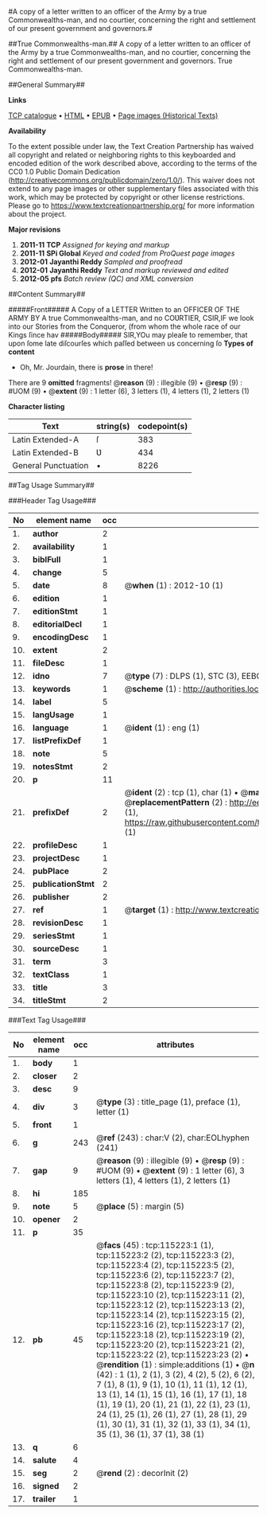 #A copy of a letter written to an officer of the Army by a true Commonwealths-man, and no courtier, concerning the right and settlement of our present government and governors.#

##True Commonwealths-man.##
A copy of a letter written to an officer of the Army by a true Commonwealths-man, and no courtier, concerning the right and settlement of our present government and governors.
True Commonwealths-man.

##General Summary##

**Links**

[TCP catalogue](http://www.ota.ox.ac.uk/tcp/)  • 
[HTML](http://tei.it.ox.ac.uk/tcp/Texts-HTML/free/A80/A80505.html)  • 
[EPUB](http://tei.it.ox.ac.uk/tcp/Texts-EPUB/free/A80/A80505.epub) • 
[Page images (Historical Texts)](https://historicaltexts.jisc.ac.uk/eebo-99863041e)

**Availability**

To the extent possible under law, the Text Creation Partnership has waived all copyright and related or neighboring rights to this keyboarded and encoded edition of the work described above, according to the terms of the CC0 1.0 Public Domain Dedication (http://creativecommons.org/publicdomain/zero/1.0/). This waiver does not extend to any page images or other supplementary files associated with this work, which may be protected by copyright or other license restrictions. Please go to https://www.textcreationpartnership.org/ for more information about the project.

**Major revisions**

1. __2011-11__ __TCP__ *Assigned for keying and markup*
1. __2011-11__ __SPi Global__ *Keyed and coded from ProQuest page images*
1. __2012-01__ __Jayanthi Reddy__ *Sampled and proofread*
1. __2012-01__ __Jayanthi Reddy__ *Text and markup reviewed and edited*
1. __2012-05__ __pfs__ *Batch review (QC) and XML conversion*

##Content Summary##

#####Front#####
A Copy of a LETTER Written to an OFFICER OF THE ARMY BY A true Commonwealths-man, and no COƲRTIER, CSIR,IF we look into our Stories from the Conqueror, (from whom the whole race of our Kings ſince hav
#####Body#####
SIR,YOu may pleaſe to remember, that upon ſome late diſcourſes which paſſed between us concerning ſo
**Types of content**

  * Oh, Mr. Jourdain, there is **prose** in there!

There are 9 **omitted** fragments! 
 @__reason__ (9) : illegible (9)  •  @__resp__ (9) : #UOM (9)  •  @__extent__ (9) : 1 letter (6), 3 letters (1), 4 letters (1), 2 letters (1)

**Character listing**


|Text|string(s)|codepoint(s)|
|---|---|---|
|Latin Extended-A|ſ|383|
|Latin Extended-B|Ʋ|434|
|General Punctuation|•|8226|

##Tag Usage Summary##

###Header Tag Usage###

|No|element name|occ|attributes|
|---|---|---|---|
|1.|__author__|2||
|2.|__availability__|1||
|3.|__biblFull__|1||
|4.|__change__|5||
|5.|__date__|8| @__when__ (1) : 2012-10 (1)|
|6.|__edition__|1||
|7.|__editionStmt__|1||
|8.|__editorialDecl__|1||
|9.|__encodingDesc__|1||
|10.|__extent__|2||
|11.|__fileDesc__|1||
|12.|__idno__|7| @__type__ (7) : DLPS (1), STC (3), EEBO-CITATION (1), PROQUEST (1), VID (1)|
|13.|__keywords__|1| @__scheme__ (1) : http://authorities.loc.gov/ (1)|
|14.|__label__|5||
|15.|__langUsage__|1||
|16.|__language__|1| @__ident__ (1) : eng (1)|
|17.|__listPrefixDef__|1||
|18.|__note__|5||
|19.|__notesStmt__|2||
|20.|__p__|11||
|21.|__prefixDef__|2| @__ident__ (2) : tcp (1), char (1)  •  @__matchPattern__ (2) : ([0-9\-]+):([0-9IVX]+) (1), (.+) (1)  •  @__replacementPattern__ (2) : http://eebo.chadwyck.com/downloadtiff?vid=$1&page=$2 (1), https://raw.githubusercontent.com/textcreationpartnership/Texts/master/tcpchars.xml#$1 (1)|
|22.|__profileDesc__|1||
|23.|__projectDesc__|1||
|24.|__pubPlace__|2||
|25.|__publicationStmt__|2||
|26.|__publisher__|2||
|27.|__ref__|1| @__target__ (1) : http://www.textcreationpartnership.org/docs/. (1)|
|28.|__revisionDesc__|1||
|29.|__seriesStmt__|1||
|30.|__sourceDesc__|1||
|31.|__term__|3||
|32.|__textClass__|1||
|33.|__title__|3||
|34.|__titleStmt__|2||


###Text Tag Usage###

|No|element name|occ|attributes|
|---|---|---|---|
|1.|__body__|1||
|2.|__closer__|2||
|3.|__desc__|9||
|4.|__div__|3| @__type__ (3) : title_page (1), preface (1), letter (1)|
|5.|__front__|1||
|6.|__g__|243| @__ref__ (243) : char:V (2), char:EOLhyphen (241)|
|7.|__gap__|9| @__reason__ (9) : illegible (9)  •  @__resp__ (9) : #UOM (9)  •  @__extent__ (9) : 1 letter (6), 3 letters (1), 4 letters (1), 2 letters (1)|
|8.|__hi__|185||
|9.|__note__|5| @__place__ (5) : margin (5)|
|10.|__opener__|2||
|11.|__p__|35||
|12.|__pb__|45| @__facs__ (45) : tcp:115223:1 (1), tcp:115223:2 (2), tcp:115223:3 (2), tcp:115223:4 (2), tcp:115223:5 (2), tcp:115223:6 (2), tcp:115223:7 (2), tcp:115223:8 (2), tcp:115223:9 (2), tcp:115223:10 (2), tcp:115223:11 (2), tcp:115223:12 (2), tcp:115223:13 (2), tcp:115223:14 (2), tcp:115223:15 (2), tcp:115223:16 (2), tcp:115223:17 (2), tcp:115223:18 (2), tcp:115223:19 (2), tcp:115223:20 (2), tcp:115223:21 (2), tcp:115223:22 (2), tcp:115223:23 (2)  •  @__rendition__ (1) : simple:additions (1)  •  @__n__ (42) : 1 (1), 2 (1), 3 (2), 4 (2), 5 (2), 6 (2), 7 (1), 8 (1), 9 (1), 10 (1), 11 (1), 12 (1), 13 (1), 14 (1), 15 (1), 16 (1), 17 (1), 18 (1), 19 (1), 20 (1), 21 (1), 22 (1), 23 (1), 24 (1), 25 (1), 26 (1), 27 (1), 28 (1), 29 (1), 30 (1), 31 (1), 32 (1), 33 (1), 34 (1), 35 (1), 36 (1), 37 (1), 38 (1)|
|13.|__q__|6||
|14.|__salute__|4||
|15.|__seg__|2| @__rend__ (2) : decorInit (2)|
|16.|__signed__|2||
|17.|__trailer__|1||
